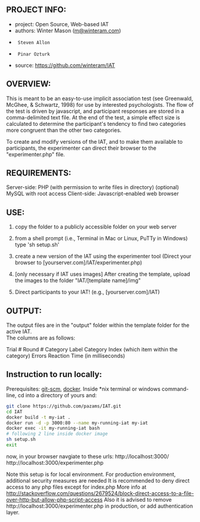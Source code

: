 PROJECT INFO:
------------

- project: Open Source, Web-based IAT
- authors: Winter Mason (m@winteram.com)
-      Steven Allon 
-      Pinar Ozturk
- source: https://github.com/winteram/IAT

OVERVIEW:
---------

This is meant to be an easy-to-use implicit association test (see
Greenwald, McGhee, & Schwartz, 1998) for use by interested
psychologists. The flow of the test is driven by javascript, and
participant responses are stored in a comma-delimited text file.  At the
end of the test, a simple effect size is calculated to determine the
participant's tendency to find two categories more congruent than the other
two categories.

To create and modify versions of the IAT, and to make them available to
participants, the experimenter can direct their browser to the
"experimenter.php" file.


REQUIREMENTS:
-------------

Server-side: PHP (with permission to write files in directory)
	     (optional) MySQL with root access
Client-side: Javascript-enabled web browser


USE:
----

1) copy the folder to a publicly accessible folder on your web server

2) from a shell prompt (i.e., Terminal in Mac or Linux, PuTTy in Windows) type 'sh setup.sh'

3) create a new version of the IAT using the experimenter tool (Direct your
   browser to [yourserver.com]/IAT/experimenter.php)

4) [only necessary if IAT uses images] After creating the template, upload
   the images to the folder "IAT/[template name]/img"

5) Direct participants to your IAT! (e.g., [yourserver.com]/IAT)


OUTPUT:
-------

The output files are in the "output" folder within the template folder for the active IAT.  
The columns are as follows:

Trial #
Round #
Category Label
Category Index (which item within the category)
Errors
Reaction Time (in milliseconds)



Instruction to run locally:
---------------------------

Prerequisites: [git-scm](https://git-scm.com/), [docker](https://www.docker.com/products/docker).
Inside *nix terminal or windows command-line, cd into a directory of yours and:

```bash
git clone https://github.com/pazams/IAT.git
cd IAT
docker build -t my-iat .
docker run -d -p 3000:80 --name my-running-iat my-iat
docker exec -it my-running-iat bash
# following 2 line inside docker image
sh setup.sh 
exit
```

now, in your browser navgiate to these urls:
http://localhost:3000/
http://localhost:3000/experimenter.php

Note this setup is for local environment.
For production environment, additional security measures are needed
It is recommended to deny direct access to any php files except for index.php
More info at http://stackoverflow.com/questions/2679524/block-direct-access-to-a-file-over-http-but-allow-php-script-access
Also it is advised to remove http://localhost:3000/experimenter.php in production, or add authentication layer.
